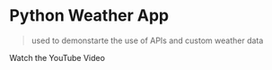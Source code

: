 # Python Weather App
> used to demonstarte the use of APIs and custom weather data

Watch the YouTube Video